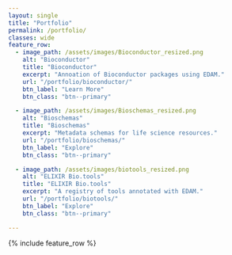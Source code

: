 ```yaml
---
layout: single
title: "Portfolio"
permalink: /portfolio/
classes: wide
feature_row:
  - image_path: /assets/images/Bioconductor_resized.png
    alt: "Bioconductor"
    title: "Bioconductor"
    excerpt: "Annoation of Bioconductor packages using EDAM."
    url: "/portfolio/bioconductor/"
    btn_label: "Learn More"
    btn_class: "btn--primary"

  - image_path: /assets/images/Bioschemas_resized.png
    alt: "Bioschemas"
    title: "Bioschemas"
    excerpt: "Metadata schemas for life science resources."
    url: "/portfolio/bioschemas/"
    btn_label: "Explore"
    btn_class: "btn--primary"

  - image_path: /assets/images/biotools_resized.png
    alt: "ELIXIR Bio.tools"
    title: "ELIXIR Bio.tools"
    excerpt: "A registry of tools annotated with EDAM."
    url: "/portfolio/biotools/"
    btn_label: "Explore"
    btn_class: "btn--primary"

---
```


{% include feature_row %}
